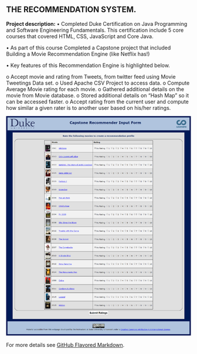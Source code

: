 ## THE RECOMMENDATION SYSTEM.

**Project description:** •	Completed Duke Certification on Java Programming and Software Engineering Fundamentals. This certification include 5 core courses that covered HTML, CSS, JavaScript and Core Java.

•	As part of this course Completed a Capstone project that included Building a Movie Recommendation Engine (like Netflix has!)

•	Key features of this Recommendation Engine is highlighted below.

o	Accept movie and rating from Tweets, from twitter feed using Movie Tweetings Data set.
o	Used Apache CSV Project to access data.
o	Compute Average Movie rating for each movie.
o	Gathered additional details on the movie from Movie database.
o	Stored additional details on “Hash Map” so it can be accessed faster.
o	Accept rating from the current user and compute how similar a given rater is to another user based on his/her ratings. 

<img src="images/recommendation_picture.png"/>


For more details see [GitHub Flavored Markdown](https://guides.github.com/features/mastering-markdown/).
